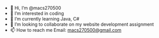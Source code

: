- 👋 Hi, I’m @macs270500
- 👀 I’m interested in coding
- 🌱 I’m currently learning Java, C#
- 💞️ I’m looking to collaborate on my website development assignment
- 📫 How to reach me Email: macs270500@gmail.com

